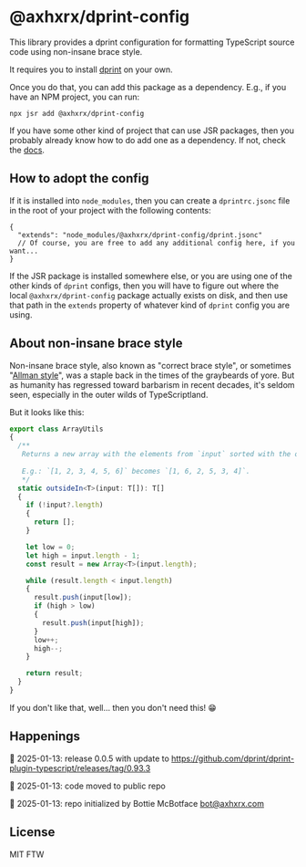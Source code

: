 # @axhxrx/dprint-config

This library provides a dprint configuration for formatting TypeScript source code using non-insane brace style.

It requires you to install [dprint](https://dprint.dev/install/) on your own.

Once you do that, you can add this package as a dependency. E.g., if you have an NPM project, you can run:

```text
npx jsr add @axhxrx/dprint-config
```

If you have some other kind of project that can use JSR packages, then you probably already know how to do add one as a dependency. If not, check the [docs](https://jsr.io/@axhxrx/dprint-config).

## How to adopt the config

If it is installed into `node_modules`, then you can create a `dprintrc.jsonc` file in the root of your project with the following contents:

```jsonc
{
  "extends": "node_modules/@axhxrx/dprint-config/dprint.jsonc"
  // Of course, you are free to add any additional config here, if you want...
}
```

If the JSR package is installed somewhere else, or you are using one of the other kinds of `dprint` configs, then you will have to figure out where the local `@axhxrx/dprint-config` package actually exists on disk, and then use that path in the `extends` property of whatever kind of `dprint` config you are using.

## About non-insane brace style

Non-insane brace style, also known as "correct brace style", or sometimes "[Allman style](https://en.wikipedia.org/wiki/Indentation_style#Allman_style)", was a staple back in the times of the graybeards of yore. But as humanity has regressed toward barbarism in recent decades, it's seldom seen, especially in the outer wilds of TypeScriptland.

But it looks like this:

```ts
export class ArrayUtils
{
  /**
   Returns a new array with the elements from `input` sorted with the outermost elements first.
   
   E.g.: `[1, 2, 3, 4, 5, 6]` becomes `[1, 6, 2, 5, 3, 4]`.
   */
  static outsideIn<T>(input: T[]): T[]
  {
    if (!input?.length)
    {
      return [];
    }

    let low = 0;
    let high = input.length - 1;
    const result = new Array<T>(input.length);

    while (result.length < input.length)
    {
      result.push(input[low]);
      if (high > low)
      {
        result.push(input[high]);
      }
      low++;
      high--;
    }

    return result;
  }
}
```

If you don't like that, well... then you don't need this! 😁

## Happenings

🎅 2025-01-13: release 0.0.5 with update to <https://github.com/dprint/dprint-plugin-typescript/releases/tag/0.93.3>

🎅 2025-01-13: code moved to public repo

🤖 2025-01-13: repo initialized by Bottie McBotface bot@axhxrx.com

## License

MIT FTW
